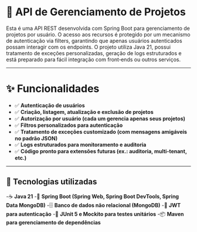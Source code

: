 # 📂 API de Gerenciamento de Projetos

Esta é uma API REST desenvolvida com Spring Boot para gerenciamento de projetos por usuário.
O acesso aos recursos é protegido por um mecanismo de autenticação via filters, garantindo que apenas usuários autenticados possam interagir com os endpoints.
O projeto utiliza Java 21, possui tratamento de exceções personalizadas, geração de logs estruturados e está preparado para fácil integração com front‑ends ou outros serviços.

---

# ✨ Funcionalidades
- ✅ **Autenticação de usuários**
- ✅ **Criação, listagem, atualização e exclusão de projetos**
- ✅ **Autorização por usuário (cada um gerencia apenas seus projetos)**
- ✅ **Filtros personalizados para autenticação**
- ✅ **Tratamento de exceções customizado (com mensagens amigáveis no padrão JSON)**
- ✅ **Logs estruturados para monitoramento e auditoria**
- ✅ **Código pronto para extensões futuras (ex.: auditoria, multi‑tenant, etc.)**

---
## 🚀 Tecnologias utilizadas

-☕ **Java 21**
-🌱 **Spring Boot (Spring Web, Spring Boot DevTools, Spring Data MongoDB)**
-🗄️ **Banco de dados não relacional (MongoDB)**
-🔑 **JWT para autenticação**
-🧪 **JUnit 5 e Mockito para testes unitários**
-📦 **Maven para gerenciamento de dependências**
